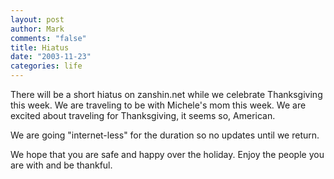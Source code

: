```yaml
--- 
layout: post
author: Mark
comments: "false"
title: Hiatus
date: "2003-11-23"
categories: life
---
```

There will be a short hiatus on zanshin.net while we celebrate Thanksgiving this week. We are traveling to be with Michele's mom this week. We are excited about traveling for Thanksgiving, it seems so, American.

We are going "internet-less" for the duration so no updates until we return.

We hope that you are safe and happy over the holiday. Enjoy the people you are with and be thankful.
